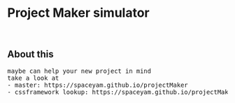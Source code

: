 # Project Maker simulator
&nbsp;
## About this ##
<pre>
maybe can help your new project in mind 
take a look at 
- master: https://spaceyam.github.io/projectMaker 
- cssframework lookup: https://spaceyam.github.io/projectMaker/decideCssf.html
</pre>
